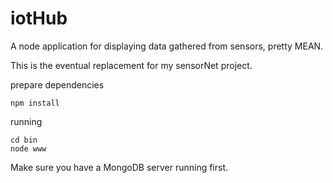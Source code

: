 # iotHub
A node application for displaying data gathered from sensors, pretty MEAN.

This is the eventual replacement for my sensorNet project.

prepare dependencies
```
npm install
```

running
```
cd bin
node www
```

Make sure you have a MongoDB server running first.
